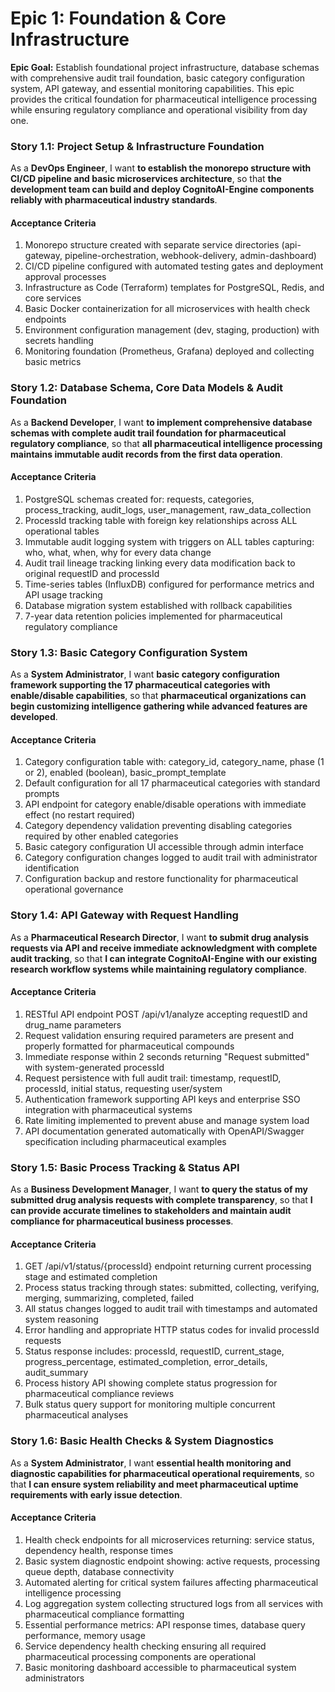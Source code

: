 # Epic 1: Foundation & Core Infrastructure

**Epic Goal:** Establish foundational project infrastructure, database schemas with comprehensive audit trail foundation, basic category configuration system, API gateway, and essential monitoring capabilities. This epic provides the critical foundation for pharmaceutical intelligence processing while ensuring regulatory compliance and operational visibility from day one.

### Story 1.1: Project Setup & Infrastructure Foundation

As a **DevOps Engineer**,
I want **to establish the monorepo structure with CI/CD pipeline and basic microservices architecture**,
so that **the development team can build and deploy CognitoAI-Engine components reliably with pharmaceutical industry standards**.

#### Acceptance Criteria
1. Monorepo structure created with separate service directories (api-gateway, pipeline-orchestration, webhook-delivery, admin-dashboard)
2. CI/CD pipeline configured with automated testing gates and deployment approval processes
3. Infrastructure as Code (Terraform) templates for PostgreSQL, Redis, and core services
4. Basic Docker containerization for all microservices with health check endpoints
5. Environment configuration management (dev, staging, production) with secrets handling
6. Monitoring foundation (Prometheus, Grafana) deployed and collecting basic metrics

### Story 1.2: Database Schema, Core Data Models & Audit Foundation

As a **Backend Developer**,
I want **to implement comprehensive database schemas with complete audit trail foundation for pharmaceutical regulatory compliance**,
so that **all pharmaceutical intelligence processing maintains immutable audit records from the first data operation**.

#### Acceptance Criteria
1. PostgreSQL schemas created for: requests, categories, process_tracking, audit_logs, user_management, raw_data_collection
2. ProcessId tracking table with foreign key relationships across ALL operational tables
3. Immutable audit logging system with triggers on ALL tables capturing: who, what, when, why for every data change
4. Audit trail lineage tracking linking every data modification back to original requestID and processId
5. Time-series tables (InfluxDB) configured for performance metrics and API usage tracking
6. Database migration system established with rollback capabilities
7. 7-year data retention policies implemented for pharmaceutical regulatory compliance

### Story 1.3: Basic Category Configuration System

As a **System Administrator**,
I want **basic category configuration framework supporting the 17 pharmaceutical categories with enable/disable capabilities**,
so that **pharmaceutical organizations can begin customizing intelligence gathering while advanced features are developed**.

#### Acceptance Criteria
1. Category configuration table with: category_id, category_name, phase (1 or 2), enabled (boolean), basic_prompt_template
2. Default configuration for all 17 pharmaceutical categories with standard prompts
3. API endpoint for category enable/disable operations with immediate effect (no restart required)
4. Category dependency validation preventing disabling categories required by other enabled categories
5. Basic category configuration UI accessible through admin interface
6. Category configuration changes logged to audit trail with administrator identification
7. Configuration backup and restore functionality for pharmaceutical operational governance

### Story 1.4: API Gateway with Request Handling

As a **Pharmaceutical Research Director**,
I want **to submit drug analysis requests via API and receive immediate acknowledgment with complete audit tracking**,
so that **I can integrate CognitoAI-Engine with our existing research workflow systems while maintaining regulatory compliance**.

#### Acceptance Criteria
1. RESTful API endpoint POST /api/v1/analyze accepting requestID and drug_name parameters
2. Request validation ensuring required parameters are present and properly formatted for pharmaceutical compounds
3. Immediate response within 2 seconds returning "Request submitted" with system-generated processId
4. Request persistence with full audit trail: timestamp, requestID, processId, initial status, requesting user/system
5. Authentication framework supporting API keys and enterprise SSO integration with pharmaceutical systems
6. Rate limiting implemented to prevent abuse and manage system load
7. API documentation generated automatically with OpenAPI/Swagger specification including pharmaceutical examples

### Story 1.5: Basic Process Tracking & Status API

As a **Business Development Manager**,
I want **to query the status of my submitted drug analysis requests with complete transparency**,
so that **I can provide accurate timelines to stakeholders and maintain audit compliance for pharmaceutical business processes**.

#### Acceptance Criteria
1. GET /api/v1/status/{processId} endpoint returning current processing stage and estimated completion
2. Process status tracking through states: submitted, collecting, verifying, merging, summarizing, completed, failed
3. All status changes logged to audit trail with timestamps and automated system reasoning
4. Error handling and appropriate HTTP status codes for invalid processId requests
5. Status response includes: processId, requestID, current_stage, progress_percentage, estimated_completion, error_details, audit_summary
6. Process history API showing complete status progression for pharmaceutical compliance reviews
7. Bulk status query support for monitoring multiple concurrent pharmaceutical analyses

### Story 1.6: Basic Health Checks & System Diagnostics

As a **System Administrator**,
I want **essential health monitoring and diagnostic capabilities for pharmaceutical operational requirements**,
so that **I can ensure system reliability and meet pharmaceutical uptime requirements with early issue detection**.

#### Acceptance Criteria
1. Health check endpoints for all microservices returning: service status, dependency health, response times
2. Basic system diagnostic endpoint showing: active requests, processing queue depth, database connectivity
3. Automated alerting for critical system failures affecting pharmaceutical intelligence processing
4. Log aggregation system collecting structured logs from all services with pharmaceutical compliance formatting
5. Essential performance metrics: API response times, database query performance, memory usage
6. Service dependency health checking ensuring all required pharmaceutical processing components are operational
7. Basic monitoring dashboard accessible to pharmaceutical system administrators
